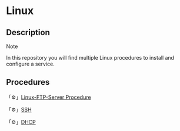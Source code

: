 # Linux
## Description
> [!note]
> In this repository you will find multiple Linux procedures to install and configure a service.
## Procedures
「⚙️」[Linux-FTP-Server Procedure](https://github.com/exeBIOS/Linux/blob/main/Linux-FTP-Server.md)

「⚙️」[SSH](https://github.com/exeBIOS/Linux/blob/main/SSH-%5B%F0%9F%87%AC%F0%9F%87%A7-%F0%9F%87%AB%F0%9F%87%B7%5D.md)

「⚙️」[DHCP](https://github.com/exeBIOS/Linux/blob/main/DHCP-%5B%F0%9F%87%AC%F0%9F%87%A7-%F0%9F%87%AB%F0%9F%87%B7%5D.md)
